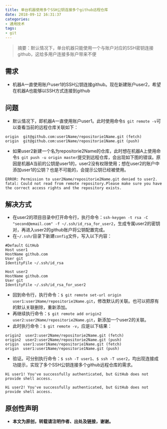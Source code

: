 ```yaml
---
title: 单台机器使用多个SSH公钥连接多个github远程仓库
date: 2018-09-12 16:31:37
categories:
- 通用技术
tags:
- git
---
```


> 摘要：默认情况下，单台机器只能使用一个与账户对应的SSH密钥连接github，这给多用户连接多账户带来不便

<!-- more -->

## 需求
- 机器A一直使用账户user1的SSH公钥连接github。现在新建账户user2，希望在机器A也能够以SSH方式连接到github

## 问题
- 默认情况下，即机器A一直使用账户user1。此时使用命令`$ git remote -v`可以查看当前的远程仓库关联如下：
```
origin  git@github.com:user1Name/repositorie1Name.git (fetch)
origin  git@github.com:user1Name/repositorie1Name.git (push)
```
- 如果user2新建一个名为repositorie2Name的仓库，此时想在机器A上使用命令`$ git push -u origin master`提交到远程仓库，会出现如下图的错误。原因是机器A当前的公钥是user1的，user2没有权限使用；想在user2的账户中添加user1的公钥？也是不可能的，会提示公钥已经被使用。
```
ERROR: Permission to user2Name/repositorie2Name.git denied to user2.
fatal: Could not read from remote repository.Please make sure you have the correct access rights and the repository exists.
```

## 解决方式
- 在user2的项目目录中打开命令行，执行命令：`ssh-keygen -t rsa -C "second@email.com" -f ~/.ssh/id_rsa_for_user2`，生成专属user2的密钥对，再进入user2的github账户将公钥配置完成。
- 在`~/.ssh/`目录下新建`config`文件，写入以下内容：

```
#Default GitHub
Host user1
HostName github.com
User git
IdentityFile ~/.ssh/id_rsa

Host user2
HostName github.com
User git
IdentityFile ~/.ssh/id_rsa_for_user2
```
- 回到命令行，执行命令：`$ git remote set-url origin user1:user1Name/repositorie1Name.git`，修改默认的关联。也可以把原有的默认关联删除，重新添加。
- 再继续执行命令：`$ git remote add origin2 user2:user2Name/repositorie2Name.git`，新添加一个user2的关联。
- 此时执行命令：`$ git remote -v`，应是以下结果：
```
origin2  user2:user2Name/repositorie2Name.git (fetch)
origin2  user2:user2Name/repositorie2Name.git (push)
origin  user1:user1Name/repositorie1Name.git (fetch)
origin  user1:user1Name/repositorie1Name.git (push)
```
- 验证。可分别执行命令：`$ ssh -T user1`、`$ ssh -T user2`，均出现连接成功提示，实现了多个SSH公钥连接多个github远程仓库的需求。
```
Hi user1! You've successfully authenticated, but GitHub does not provide shell access.
```
```
Hi user2! You've successfully authenticated, but GitHub does not provide shell access.
```

## 原创性声明
- **本文为原创，转载请注明作者、出处及链接，谢谢。**
